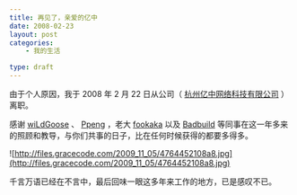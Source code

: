 ```yaml
---
title: 再见了，亲爱的亿中
date: 2008-02-23
layout: post
categories:
    - 我的生活

type: draft
---
```


由于个人原因，我于 2008 年 2 月 22 日从公司（ [杭州亿中网络科技有限公司](http://www.icbuy.com) ）离职。

感谢  [wiLdGoose]({{site.urls}}/posts/59/)  、 [Ppeng]({{site.urls}}/posts/113/)  ，老大  [fookaka](http://www.doyouplay.net)  以及  [Badbuild](http://www.bbitt.com)  等同事在这一年多来的照顾和教导，与你们共事的日子，比在任何时候获得的都要多得多。

![http://files.gracecode.com/2009_11_05/4764452108a8.jpg](http://files.gracecode.com/2009_11_05/4764452108a8.jpg)

千言万语已经在不言中，最后回味一眼这多年来工作的地方，已是感叹不已。
